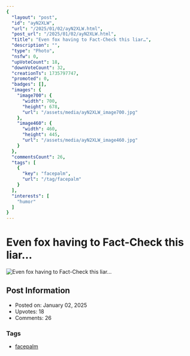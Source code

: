 ```yaml
---
{
  "layout": "post",
  "id": "ayN2XLW",
  "url": "/2025/01/02/ayN2XLW.html",
  "post_url": "/2025/01/02/ayN2XLW.html",
  "title": "Even fox having to Fact-Check this liar…",
  "description": "",
  "type": "Photo",
  "nsfw": 0,
  "upVoteCount": 18,
  "downVoteCount": 32,
  "creationTs": 1735797747,
  "promoted": 0,
  "badges": [],
  "images": {
    "image700": {
      "width": 700,
      "height": 678,
      "url": "/assets/media/ayN2XLW_image700.jpg"
    },
    "image460": {
      "width": 460,
      "height": 445,
      "url": "/assets/media/ayN2XLW_image460.jpg"
    }
  },
  "commentsCount": 26,
  "tags": [
    {
      "key": "facepalm",
      "url": "/tag/facepalm"
    }
  ],
  "interests": [
    "humor"
  ]
}
---
```


# Even fox having to Fact-Check this liar…

![Even fox having to Fact-Check this liar…](/assets/media/ayN2XLW_image700.jpg)

## Post Information

- Posted on: January 02, 2025
- Upvotes: 18
- Comments: 26

### Tags

- [facepalm](/tag/facepalm)
